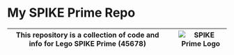 # My SPIKE Prime Repo #

|This repository is a collection of code and info for Lego SPIKE Prime (45678)||![SPIKE Prime Logo](https://raw.githubusercontent.com/gpdaniels/spike-prime/master/simulator/images/icon-spike.png)|
|--|--|--|
